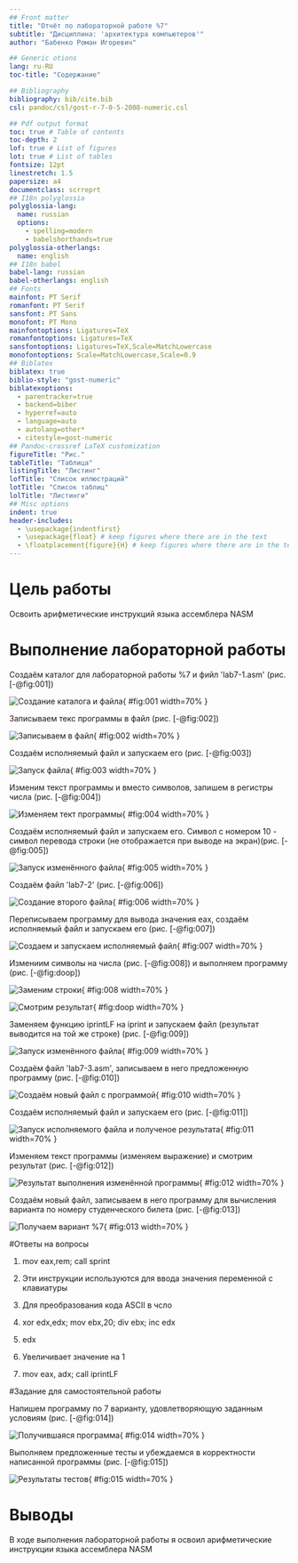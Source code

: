 ```yaml
---
## Front matter
title: "Отчёт по лабораторной работе %7"
subtitle: "Дисциплина: 'архитектура компьютеров'"
author: "Бабенко Роман Игоревич"

## Generic otions
lang: ru-RU
toc-title: "Содержание"

## Bibliography
bibliography: bib/cite.bib
csl: pandoc/csl/gost-r-7-0-5-2008-numeric.csl

## Pdf output format
toc: true # Table of contents
toc-depth: 2
lof: true # List of figures
lot: true # List of tables
fontsize: 12pt
linestretch: 1.5
papersize: a4
documentclass: scrreprt
## I18n polyglossia
polyglossia-lang:
  name: russian
  options:
	- spelling=modern
	- babelshorthands=true
polyglossia-otherlangs:
  name: english
## I18n babel
babel-lang: russian
babel-otherlangs: english
## Fonts
mainfont: PT Serif
romanfont: PT Serif
sansfont: PT Sans
monofont: PT Mono
mainfontoptions: Ligatures=TeX
romanfontoptions: Ligatures=TeX
sansfontoptions: Ligatures=TeX,Scale=MatchLowercase
monofontoptions: Scale=MatchLowercase,Scale=0.9
## Biblatex
biblatex: true
biblio-style: "gost-numeric"
biblatexoptions:
  - parentracker=true
  - backend=biber
  - hyperref=auto
  - language=auto
  - autolang=other*
  - citestyle=gost-numeric
## Pandoc-crossref LaTeX customization
figureTitle: "Рис."
tableTitle: "Таблица"
listingTitle: "Листинг"
lofTitle: "Список иллюстраций"
lotTitle: "Список таблиц"
lolTitle: "Листинги"
## Misc options
indent: true
header-includes:
  - \usepackage{indentfirst}
  - \usepackage{float} # keep figures where there are in the text
  - \floatplacement{figure}{H} # keep figures where there are in the text
---
```


# Цель работы

Освоить арифметические инструкций языка ассемблера NASM

# Выполнение лабораторной работы

Создаём каталог для лабораторной работы %7 и фийл 'lab7-1.asm' (рис. [-@fig:001])

![Создание каталога и файла](image/1.png){ #fig:001 width=70% }

Записываем текс программы в файл (рис. [-@fig:002])

![Записываем в файл](image/2.png){ #fig:002 width=70% }

Создаём исполняемый файл и запускаем его (рис. [-@fig:003])

![Запуск файла](image/3.png){ #fig:003 width=70% }

Изменим текст программы и вместо символов, запишем в регистры числа (рис. [-@fig:004])

![Изменяем тект программы](image/4.png){ #fig:004 width=70% }

Создаём исполняемый файл и запускаем его. Символ с номером 10 - символ перевода строки (не отображается при выводе на экран)(рис. [-@fig:005])

![Запуск изменённого файла](image/5.png){ #fig:005 width=70% }

Создаём файл 'lab7-2' (рис. [-@fig:006])

![Создание второго файла](image/6.png){ #fig:006 width=70% }

Переписываем программу для вывода значения eax, создаём исполняемый файл и запускаем его (рис. [-@fig:007])

![Создаем и запускаем исполняемый файл](image/7.png){ #fig:007 width=70% }

Измениим символы на числа (рис. [-@fig:008]) и выполняем программу (рис. [-@fig:doop])

![Заменим строки](image/8.png){ #fig:008 width=70% }

![Смотрим результат](image/8.png){ #fig:doop width=70% }

Заменяем функцию iprintLF на iprint и запускаем файл (результат выводится на той же строке) (рис. [-@fig:009])

![Запуск изменённого файла](image/10.png){ #fig:009 width=70% }

Создаём файл 'lab7-3.asm', записываем в него предложенную программу (рис. [-@fig:010])

![Создаём новый файл с программой](image/11.png){ #fig:010 width=70% }

Создаём исполняемый файл и запускаем его (рис. [-@fig:011])

![Запуск исполняемого файла и полученое результата](image/12.png){ #fig:011 width=70% }

Изменяем текст программы (изменяем выражение) и смотрим результат (рис. [-@fig:012])

![Результат выполнения изменённой программы](image/13.png){ #fig:012 width=70% }

Создаём новый файл, записываем в него программу для вычисления варианта по номеру студенческого билета  (рис. [-@fig:013])

![Получаем вариант %7](image/14.png){ #fig:013 width=70% }

#Ответы на вопросы

1. mov eax,rem; call sprint
   
2. Эти инструкции используются для ввода значения переменной с клавиатуры

3. Для преобразования кода ASCII в чсло

4. xor edx,edx; mov ebx,20; div ebx; inc edx

5. edx

6. Увеличивает значение на 1

7. mov eax, adx; call iprintLF

#Задание для самостоятельной работы

Напишем программу по 7 варианту, удовлетворяющую заданным условиям (рис. [-@fig:014])

![Получившаяся программа](image/15.png){ #fig:014 width=70% }

Выполняем предложенные тесты и убеждаемся в корректности написанной программы (рис. [-@fig:015])

![Результаты тестов](image/16.png){ #fig:015 width=70% }

# Выводы

В ходе выполнения лабораторной работы я освоил арифметические инструкции языка ассемблера NASM

